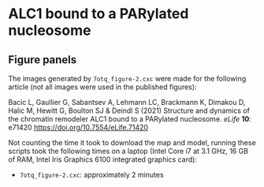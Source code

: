 # ALC1 bound to a PARylated nucleosome

## Figure panels

The images generated by `7otq_figure-2.cxc` were made for the following article
(not all images were used in the published figures):

Bacic L, Gaullier G, Sabantsev A, Lehmann LC, Brackmann K, Dimakou D, Halic M,
Hewitt G, Boulton SJ & Deindl S (2021) Structure and dynamics of the chromatin
remodeler ALC1 bound to a PARylated nucleosome. *eLife* **10**: e71420
<https://doi.org/10.7554/eLife.71420>

Not counting the time it took to download the map and model, running these
scripts took the following times on a laptop (Intel Core i7 at 3.1 GHz, 16 GB of
RAM, Intel Iris Graphics 6100 integrated graphics card):

- `7otq_figure-2.cxc`: approximately 2 minutes

